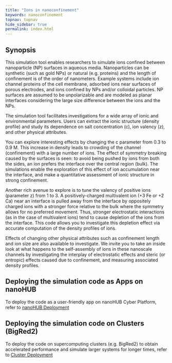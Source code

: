 ```yaml
---
title: "Ions in nanoconfinement"
keywords: nanoconfinement
topnav: topnav
hide_sidebar: true
permalink: index.html
---
```


## Synopsis

This simulation tool enables researchers to simulate ions confined between nanoparticle (NP) surfaces in aqueous media. Nanoparticles can be synthetic (such as gold NPs) or natural (e.g. proteins) and the length of confinement is of the order of nanometers. Example systems include ion channel proteins of the cell membrane, adsorbed ions near surfaces of porous electrodes, and ions confined by NPs and/or colloidal particles. NP surfaces are assumed to be unpolarizable and are modeled as planar interfaces considering the large size difference between the ions and the NPs. 

The simulation tool facilitates investigations for a wide array of ionic and environmental parameters. Users can extract the ionic structure (density profile) and study its dependence on salt concentration (c), ion valency (z), and other physical attributes. 

You can explore interesting effects by changing the c parameter from 0.3 to 0.9 M. This increase in density leads to crowding of the channel (confinement) with a large number of ions. The effect of symmetry breaking caused by the surfaces is seen: to avoid being pushed by ions from both the sides, an ion prefers the interface over the central region (bulk). The simulations enable the exploration of this effect of ion accumulation near the interface, and make a quantitative assessment of ionic structure in strong confinement.

Another rich avenue to explore is to tune the valency of positive ions (parameter z) from 1 to 3. A positively-charged multivalent ion (+3 Fe or +2 Ca) near an interface is pulled away from the interface by oppositely charged ions with a stronger force relative to the bulk where the symmetry allows for no preferred movement. Thus, stronger electrostatic interactions (as in the case of multivalent ions) tend to cause depletion of the ions from the interface. This code allows you to investigate this depletion effect via accurate computation of the density profiles of ions. 

Effects of changing other physical attributes such as confinement length and ion size are also available to investigate. We invite you to take an inside look at what happens to the self-assembly of ions in these nanoscale channels by investigating the interplay of electrostatic effects and steric (or entropic) effects caused due to confinement, and measuring associated density profiles.

## Deploying the simulation code as Apps on nanoHUB
To deploy the code as a user-friendly app on nanoHUB Cyber Platform, refer to [nanoHUB Deployment](nanohub_deployment)

## Deploying the simulation code on Clusters (BigRed2)
To deploy the code on supercomputing clusters (e.g. BigRed2) to obtain accelerated performance and simulate larger systems for longer times, refer to [Cluster Deployment](cluster_bigred2_deployment)
